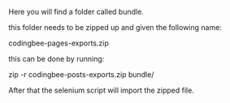 Here you will find a folder called bundle. 

this folder needs to be zipped up and given the following name:


codingbee-pages-exports.zip

this can be done by running:

zip -r codingbee-posts-exports.zip bundle/

After that the selenium script will import the zipped file. 